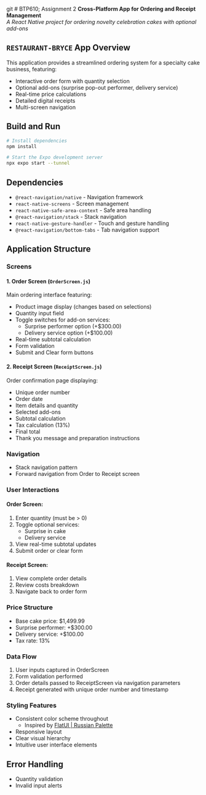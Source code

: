 git # BTP610; Assignment 2
**Cross-Platform App for Ordering and Receipt Management**  
_A React Native project for ordering novelty celebration cakes with optional add-ons_

##  `RESTAURANT-BRYCE` App Overview
This application provides a streamlined ordering system for a specialty cake business, featuring:
- Interactive order form with quantity selection
- Optional add-ons (surprise pop-out performer, delivery service)
- Real-time price calculations  
- Detailed digital receipts
- Multi-screen navigation

## Build and Run
```bash
# Install dependencies
npm install

# Start the Expo development server
npx expo start --tunnel
```

## Dependencies
- `@react-navigation/native` - Navigation framework
- `react-native-screens` - Screen management
- `react-native-safe-area-context` - Safe area handling
- `@react-navigation/stack` - Stack navigation
- `react-native-gesture-handler` - Touch and gesture handling
- `@react-navigation/bottom-tabs` - Tab navigation support

## Application Structure

### Screens

#### 1. Order Screen (`OrderScreen.js`)
Main ordering interface featuring:
- Product image display (changes based on selections)
- Quantity input field
- Toggle switches for add-on services:
  - Surprise performer option (+$300.00)
  - Delivery service option (+$100.00)
- Real-time subtotal calculation
- Form validation
- Submit and Clear form buttons

#### 2. Receipt Screen (`ReceiptScreen.js`)
Order confirmation page displaying:
- Unique order number
- Order date
- Item details and quantity
- Selected add-ons
- Subtotal calculation
- Tax calculation (13%)
- Final total
- Thank you message and preparation instructions

### Navigation
- Stack navigation pattern
- Forward navigation from Order to Receipt screen

### User Interactions

#### Order Screen:
1. Enter quantity (must be > 0)
2. Toggle optional services:
   - Surprise in cake
   - Delivery service
3. View real-time subtotal updates
4. Submit order or clear form

#### Receipt Screen:
1. View complete order details
2. Review costs breakdown
3. Navigate back to order form

### Price Structure
- Base cake price: $1,499.99
- Surprise performer: +$300.00
- Delivery service: +$100.00
- Tax rate: 13%

### Data Flow
1. User inputs captured in OrderScreen
2. Form validation performed
3. Order details passed to ReceiptScreen via navigation parameters
4. Receipt generated with unique order number and timestamp

### Styling Features
- Consistent color scheme throughout
    - Inspired by [FlatUI | Russian Palette](https://flatuicolors.com/palette/ru)
- Responsive layout
- Clear visual hierarchy
- Intuitive user interface elements

## Error Handling
- Quantity validation
- Invalid input alerts




